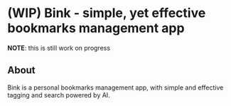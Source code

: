 # (WIP) Bink - simple, yet effective bookmarks management app

**NOTE**: this is still work on progress
## About
Bink is a personal bookmarks management app, with simple and effective tagging and search powered by AI.
